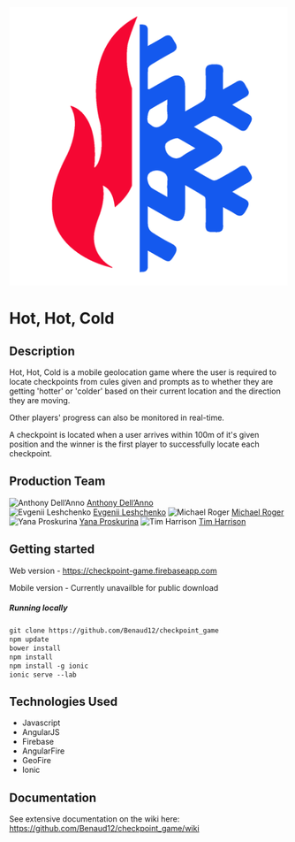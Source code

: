 ![Hot, Hot, Cold logo](www/img/hothotcold.png)


Hot, Hot, Cold
=======================


## Description

Hot, Hot, Cold is a mobile geolocation game where the user is required to locate checkpoints from cules given and prompts as to whether they are getting 'hotter' or 'colder' based on their current location and the direction they are moving.

Other players' progress can also be monitored in real-time.

A checkpoint is located when a user arrives within 100m of it's given position and the winner is the first player to successfully locate each checkpoint.


## Production Team

<img alt="Anthony Dell’Anno" src="https://avatars2.githubusercontent.com/u/9336292?v=3&s=50"> [Anthony Dell’Anno](https://github.com/adellanno)
<br><img alt="Evgenii Leshchenko" src="https://avatars1.githubusercontent.com/u/13106572?v=3&s=50"> [Evgenii Leshchenko](https://github.com/TJQKAs)
<img alt="Michael Roger" src="https://avatars1.githubusercontent.com/u/12005992?v=3&s=50"> [Michael Roger](https://github.com/Benaud12)
<img alt="Yana Proskurina" src="https://avatars2.githubusercontent.com/u/12256750?v=3&s=50"> [Yana Proskurina](https://github.com/Proskurina)
<img alt="Tim Harrison" src="https://avatars3.githubusercontent.com/u/12405008?v=3&s=50"> [Tim Harrison](https://github.com/trwh)


## Getting started

Web version - https://checkpoint-game.firebaseapp.com

Mobile version - Currently unavailble for public download


##### Running locally

```
git clone https://github.com/Benaud12/checkpoint_game
npm update
bower install
npm install
npm install -g ionic
ionic serve --lab
```


## Technologies Used

- Javascript
- AngularJS
- Firebase
- AngularFire
- GeoFire
- Ionic


## Documentation

See extensive documentation on the wiki here: https://github.com/Benaud12/checkpoint_game/wiki
